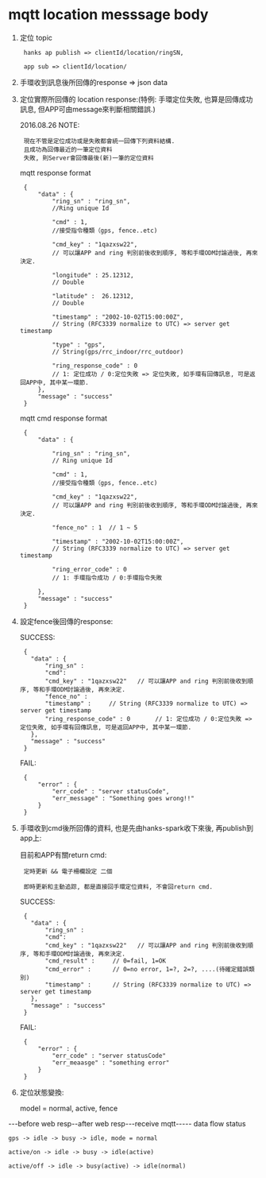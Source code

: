 mqtt location messsage body
===

1. 定位 topic

        hanks ap publish => clientId/location/ringSN,
        
        app sub => clientId/location/

2. 手環收到訊息後所回傳的response => json data

3. 定位實際所回傳的 location response:(特例: 手環定位失敗, 也算是回傳成功訊息, 但APP可由message來判斷相關錯誤.)

    2016.08.26 NOTE: 
      
        現在不管是定位成功或是失敗都會統一回傳下列資料結構.
        且成功為回傳最近的一筆定位資料
        失敗, 則Server會回傳最後(新)一筆的定位資料
    
    
    mqtt response format

   
        {
            "data" : {
                "ring_sn" : "ring_sn", 
                //Ring unique Id
                
                "cmd" : 1,
                //接受指令種類（gps, fence..etc)
                
                "cmd_key" : "1qazxsw22",  
                // 可以讓APP and ring 判別前後收到順序, 等和手環ODM討論過後, 再來決定.
                
                "longitude" : 25.12312, 
                // Double
                
                "latitude" :  26.12312,         
                // Double
                
                "timestamp" : "2002-10-02T15:00:00Z",  
                // String (RFC3339 normalize to UTC) => server get timestamp
                
                "type" : "gps",                 
                // String(gps/rrc_indoor/rrc_outdoor)
                
                "ring_response_code" : 0
                // 1: 定位成功 / 0:定位失敗 => 定位失敗, 如手環有回傳訊息, 可是返回APP中, 其中某一環節.
            },
            "message" : "success" 
        }    
        
       
     mqtt cmd response format  
     
        {  
            "data" : {  
            
                "ring_sn" : "ring_sn",   
                // Ring unique Id  
                
                "cmd" : 1,  
                //接受指令種類（gps, fence..etc)  
                
                "cmd_key" : "1qazxsw22",  
                // 可以讓APP and ring 判別前後收到順序, 等和手環ODM討論過後, 再來決定.  
                
                "fence_no" : 1  // 1 ~ 5    
                
                "timestamp" : "2002-10-02T15:00:00Z",  
                // String (RFC3339 normalize to UTC) => server get timestamp
                
                "ring_error_code" : 0  
                // 1: 手環指令成功 / 0:手環指令失敗
                
            },  
            "message" : "success"   
        }    
        


4. 設定fence後回傳的response:

    SUCCESS:
   
        {
          "data" : {
              "ring_sn" : 
              "cmd":
              "cmd_key" : "1qazxsw22"   // 可以讓APP and ring 判別前後收到順序, 等和手環ODM討論過後, 再來決定.
              "fence_no" :          
              "timestamp" :     // String (RFC3339 normalize to UTC) => server get timestamp
              "ring_response_code" : 0       // 1: 定位成功 / 0:定位失敗 => 定位失敗, 如手環有回傳訊息, 可是返回APP中, 其中某一環節.
          },
          "message" : "success" 
        }
  
    FAIL:
    
        {
            "error" : {
                "err_code" : "server statusCode",
                "err_message" : "Something goes wrong!!"
            } 
        }
  
5. 手環收到cmd後所回傳的資料, 也是先由hanks-spark收下來後, 再publish到app上:

    目前和APP有關return cmd:
    
        定時更新 && 電子柵欄設定 二個
        
        即時更新和主動追踪, 都是直接回手環定位資料, 不會回return cmd.

    SUCCESS:
    
        {
          "data" : {
              "ring_sn" : 
              "cmd":
              "cmd_key" : "1qazxsw22"   // 可以讓APP and ring 判別前後收到順序, 等和手環ODM討論過後, 再來決定.
              "cmd_result" :     // 0=fail, 1=OK
              "cmd_error" :      // 0=no error, 1=?, 2=?, ....(待確定錯誤類別)
              "timestamp" :      // String (RFC3339 normalize to UTC) => server get timestamp
          },
          "message" : "success" 
        }  

     FAIL:
    
        {
            "error" : {
                "err_code" : "server statusCode"
                "err_meaasge" : "something error"
            } 
        }

6. 定位狀態變換:

    model = normal, active, fence

---before web resp--after web resp---receive mqtt----- data flow status

    gps -> idle -> busy -> idle, mode = normal
    
    active/on -> idle -> busy -> idle(active) 
    
    active/off -> idle -> busy(active) -> idle(normal)
